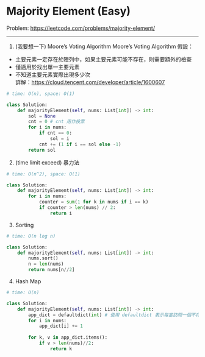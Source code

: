 Majority Element (Easy)
===

Problem: https://leetcode.com/problems/majority-element/

---

1. (我要想一下) Moore’s Voting Algorithm
Moore’s Voting Algorithm 假設：
- 主要元素一定存在於陣列中，如果主要元素可能不存在，則需要額外的檢查
- 僅適用於找出單一主要元素
- 不知道主要元素實際出現多少次     
詳解：https://cloud.tencent.com/developer/article/1600607
```python
# time: O(n), space: O(1)

class Solution:
    def majorityElement(self, nums: List[int]) -> int:
        sol = None
        cnt = 0 # cnt 用作投票
        for i in nums:
            if cnt == 0:
                sol = i
            cnt += (1 if i == sol else -1)
        return sol
```

2. (time limit exceed) 暴力法
```python
# time: O(n^2), space: O(1)

class Solution:
    def majorityElement(self, nums: List[int]) -> int:
        for i in nums:
            counter = sum(1 for k in nums if i == k)    
            if counter > len(nums) // 2:
                return i
```                

3. Sorting   
```python
# time: O(n log n)

class Solution:
    def majorityElement(self, nums: List[int]) -> int:
        nums.sort()
        n = len(nums)
        return nums[n//2]
```

4. Hash Map
```python
# time: O(n)

class Solution:
    def majorityElement(self, nums: List[int]) -> int:
        app_dict = defaultdict(int) # 使用 defaultdict 表示每當訪問一個不存在的鍵時，默認值為 0
        for i in nums:
            app_dict[i] += 1
            
        for k, v in app_dict.items():
            if v > len(nums)//2:
                return k
```
